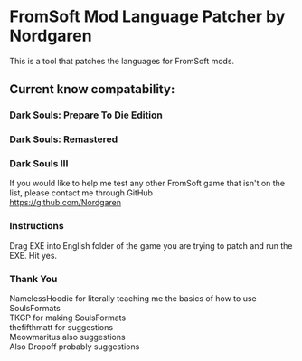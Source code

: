 # FromSoft Mod Language Patcher by Nordgaren
This is a tool that patches the languages for FromSoft mods.

## Current know compatability: 
### Dark Souls: Prepare To Die Edition
### Dark Souls: Remastered
### Dark Souls III

If you would like to help me test any other FromSoft game that isn't on the list, please contact me through GitHub  
https://github.com/Nordgaren


### Instructions

Drag EXE into English folder of the game you are trying to patch and run the EXE. Hit yes.

### Thank You

NamelessHoodie for literally teaching me the basics of how to use SoulsFormats  
TKGP for making SoulsFormats  
thefifthmatt for suggestions  
Meowmaritus also suggestions  
Also Dropoff probably suggestions  
